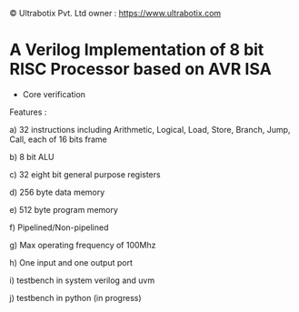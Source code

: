 © Ultrabotix Pvt. Ltd
owner : https://www.ultrabotix.com

# A Verilog Implementation of 8 bit RISC Processor based on AVR ISA

* Core verification

Features :

a) 32 instructions including Arithmetic, Logical, Load, Store, Branch, Jump, Call, each of 16 bits frame

b) 8 bit ALU

c) 32 eight bit general purpose registers

d) 256 byte data memory

e) 512 byte program memory

f) Pipelined/Non-pipelined

g) Max operating frequency of 100Mhz

h) One input and one output port

i) testbench in system verilog and uvm

j) testbench in python (in progress)
